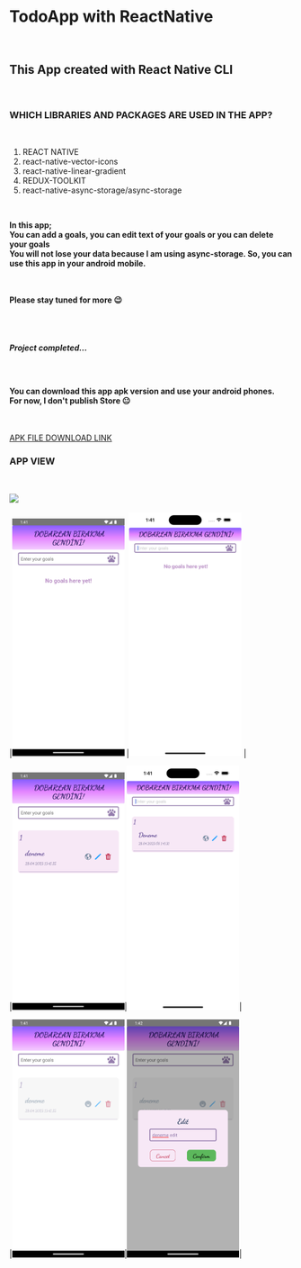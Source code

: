<h1> TodoApp with ReactNative</h1></br>

<h2> This App created with React Native CLI </h2>  </br>

<h3> WHICH LIBRARIES AND PACKAGES ARE USED IN THE APP? </h3> </br>

<p>

1. REACT NATIVE</br>
2. react-native-vector-icons </br>
3. react-native-linear-gradient </br>
4. REDUX-TOOLKIT </br>
5. react-native-async-storage/async-storage </br>
</p> </br>

<strong> <p>

In this app; </br> You can add a goals, you can edit text of your goals or you can delete your goals </br> You will not lose your data because I am using async-storage. So, you can use this app in your android mobile. </br></br></br>

Please stay tuned for more 😉 </br></br>

</p></strong></br>

<h5> Project completed... </h5> </br>

<h4> You can download this app apk version and use your android phones. </br> For now, I don't publish Store 😐 </h4> </br>

[APK FILE DOWNLOAD LINK](https://github.com/habibecee/TodoApp-with-ReactNative/blob/master/assets/apk/app-release.apk)

<h3> APP VIEW </h3> </br>

![](./assets/screen/screen.gif) </br>

|<img src="./assets/screen/scr1.png" width="200"> |<img src="./assets/screen/scr2.png" width="200"> |

|<img src="./assets/screen/scr3.png" width="200">|<img src="./assets/screen/scr4.png" width="200">|

|<img src="./assets/screen/scr5.png" width="200">|<img src="./assets/screen/scr6.png" width="200">|
